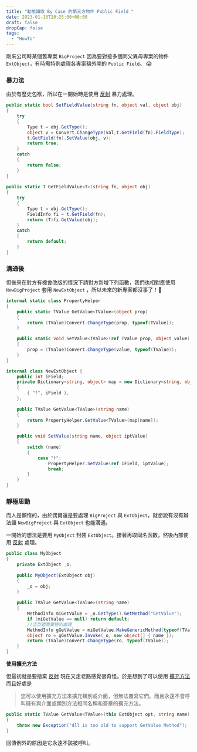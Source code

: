 ```yaml
---
title: "動態讀取 By Case 的第三方物件 Public Field "
date: 2023-01-16T20:25:00+08:00
draft: false
dropCap: false
tags:
  - "HowTo"
---
```


剛來公司時某個舊專案 `BigProject` 因為要對接多個同父異母專案的物件 `ExtObject`，有時需特例處理各專案額外開的 `Public Field`。 😱

### 暴力法

由於有歷史包袱，所以在一開始時是使用 [反射][reflection] 暴力處理。

```cs
public static bool SetFieldValue(string fn, object val, object obj)
{
    try
    {
        Type t = obj.GetType();
        object v = Convert.ChangeType(val,t.GetField(fn).FieldType);
        t.GetField(fn).SetValue(obj, v);
        return true;
    }
    catch
    {
        return false;
    }
}
       
public static T GetFieldValue<T>(string fn, object obj)
{
    try
    {
        Type t = obj.GetType();
        FieldInfo fi = t.GetField(fn);
        return (T)fi.GetValue(obj);
    }
    catch
    {
        return default;
    }
}       
```       

### 溝通後

但後來在對方有機會改版的情況下請對方新增下列函數，我們也相對應使用 `NewBigProject` 套用 `NewExtObject` ，所以未來的新專案都沒事了！🤩

```cs
internal static class PropertyHelper
{
    public static TValue GetValue<TValue>(object prop)
    {
        return (TValue)Convert.ChangeType(prop, typeof(TValue));
    }

    public static void SetValue<TValue>(ref TValue prop, object value)
    {
        prop = (TValue)Convert.ChangeType(value, typeof(TValue));
    }
}

internal class NewExtObject {
    public int iField;
    private Dictionary<string, object> map = new Dictionary<string, object>()
    {
        { "f", iField },
    };
    
    public TValue GetValue<TValue>(string name)
    {
        return PropertyHelper.GetValue<TValue>(map[name]);
    }

    public void SetValue(string name, object iptValue)
    {
        switch (name)
        {
            case "f":
                PropertyHelper.SetValue(ref iField, iptValue);
                break;
        }
    }
}
```

### 靜極思動

而人是懶惰的，由於偶爾還是要處理 `BigProject` 與 `ExtObject`，就想說有沒有辦法讓 `NewBigProject` 與 `ExtObject` 也能溝通。

一開始的想法是要用 `MyObject` 封裝 `ExtObject`。接著再取同名函數，然後內部使用 [反射][reflection] 處理。

```cs
public class MyObject     
{    
    private ExtObject _o;
    
    public MyObject(ExtObject obj)
    {
        _o = obj;
    }
    
    public TValue GetValue<TValue>(string name)
    {
        MethodInfo miGetValue = _o.GetType().GetMethod("GetValue");
        if (miGetValue == null) return default;
        //泛型還需要特別處理
        MethodInfo gGetValue = miGetValue.MakeGenericMethod(typeof(TValue));
        object ro = gGetValue.Invoke(_o, new object[] { name });
        return (TValue)Convert.ChangeType(ro, typeof(TValue));               
    }
}
```

**使用擴充方法**

但最初就是要捨棄 [反射][reflection] 現在又走老路感覺很奇怪。於是想到了可以使用 [擴充方法](https://learn.microsoft.com/zh-tw/dotnet/csharp/programming-guide/classes-and-structs/extension-methods) 而且好處是

> 您可以使用擴充方法來擴充類別或介面，但無法覆寫它們。而且永遠不會呼叫擁有與介面或類別方法相同名稱和簽章的擴充方法。 

```cs
public static TValue GetValue<TValue>(this ExtObject opt, string name)
{
    throw new Exception("dll is too old to support GetValue Method");
}
```

回傳例外的原因是它永遠不該被呼叫。

[reflection]: https://learn.microsoft.com/zh-tw/dotnet/csharp/programming-guide/concepts/reflection
